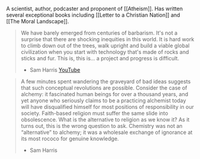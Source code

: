 A scientist, author, podcaster and proponent of [[Atheism]]. Has written several exceptional books including [[Letter to a Christian Nation]] and [[The Moral Landscape]].

> We have barely emerged from centuries of barbarism. It's not a surprise that there are shocking inequities in this world. It is hard work to climb down out of the trees, walk upright and build a viable global civilization when you start with technology that's made of rocks and sticks and fur. This is, this is... a project and progress is difficult.
> - Sam Harris [YouTube](https://www.youtube.com/watch?v=ITTxTCz4Ums&t=6m40s)


>A few minutes spent wandering the graveyard of bad ideas suggests that such conceptual revolutions are possible. Consider the case of alchemy: it fascinated human beings for over a thousand years, and yet anyone who seriously claims to be a practicing alchemist today will have disqualified himself for most positions of responsibility in our society. Faith-based religion must suffer the same slide into obsolescence. What is the alternative to religion as we know it? As it turns out, this is the wrong question to ask. Chemistry was not an “alternative” to alchemy; it was a wholesale exchange of ignorance at its most rococo for genuine knowledge.
>- Sam Harris

